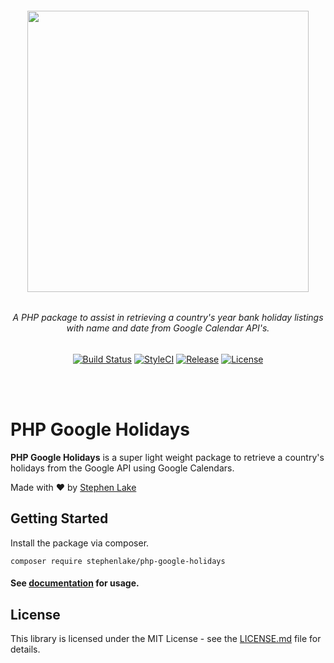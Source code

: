 <h6 align="center">
    <img src="https://raw.githubusercontent.com/stephenlake/php-google-holidays/master/docs/assets/php-google-holidays.png" width="450"/>
</h6>

<h6 align="center">
    A PHP package to assist in retrieving a country's year bank holiday listings with name and date from Google Calendar API's.
</h6>

<p align="center">
<a href="https://travis-ci.org/stephenlake/php-google-holidays"><img src="https://img.shields.io/travis/stephenlake/php-google-holidays/master.svg?style=flat-square" alt="Build Status"></a>
<a href="https://github.styleci.io/repos/149011691"><img src="https://github.styleci.io/repos/148940371/shield?branch=master&style=flat-square" alt="StyleCI"></a>
<a href="https://github.com/stephenlake/php-google-holidays"><img src="https://img.shields.io/github/release/stephenlake/php-google-holidays.svg?style=flat-square" alt="Release"></a>
<a href="https://github.com/stephenlake/php-google-holidays/LICENSE.md"><img src="https://img.shields.io/badge/license-MIT-brightgreen.svg?style=flat-square" alt="License"></a>
</p>

<br><br>

# PHP Google Holidays

**PHP Google Holidays** is a super light weight package to retrieve a country's holidays from the Google API using Google Calendars.

Made with ❤️ by [Stephen Lake](http://stephenlake.github.io/)

## Getting Started

Install the package via composer.

    composer require stephenlake/php-google-holidays

#### See [documentation](https://stephenlake.github.io/php-google-holidays) for usage.

## License

This library is licensed under the MIT License - see the [LICENSE.md](LICENSE.md) file for details.
